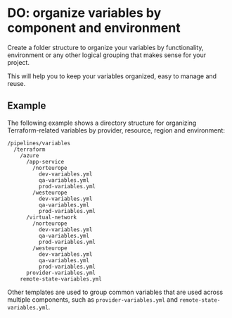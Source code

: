 # DO: organize variables by component and environment

Create a folder structure to organize your variables by functionality,
environment or any other logical grouping that makes sense for your project.

This will help you to keep your variables organized, easy to manage and reuse.

## Example

The following example shows a directory structure for organizing
Terraform-related variables by provider, resource, region and environment:

```plaintext
/pipelines/variables
  /terraform
    /azure
      /app-service
        /norteurope
          dev-variables.yml
          qa-variables.yml
          prod-variables.yml
        /westeurope
          dev-variables.yml
          qa-variables.yml
          prod-variables.yml
      /virtual-network
        /norteurope
          dev-variables.yml
          qa-variables.yml
          prod-variables.yml
        /westeurope
          dev-variables.yml
          qa-variables.yml
          prod-variables.yml
      provider-variables.yml
    remote-state-variables.yml
```

Other templates are used to group common variables that are used across multiple
components, such as `provider-variables.yml` and `remote-state-variables.yml`.
